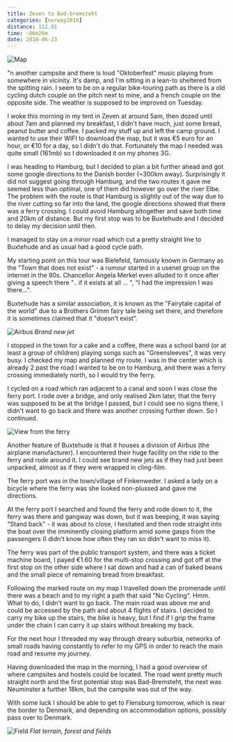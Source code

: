 ```yaml
---
title: Zeven to Bad-bremsteht
categories: [norway2018]
distance: 112.91
time: ~06m26m
date: 2018-06-23
---
```



![Map](/images/norway/2018-06-23/map.png)

"n another campsite and there is loud "Oktoberfest" music playing from
somewhere in vicinity. It's damp, and I'm sitting in a lean-to sheltered
from the spitting rain. I seem to be on a regular bike-touring path as there
is a old cycling dutch couple on the pitch next to mine, and a french couple
on the opposite side. The weather is supposed to be improved on Tuesday.

I woke this morning in my tent in Zeven at around 5am, then dozed until about
7am and planned my breakfast, I didn't have much, just some bread, peanut
butter and coffee. I packed my stuff up and left the camp ground. I wanted to
use their WIFI to download the map, but it was €5 euro for an hour, or €10 for
a day, so I didn't do that. Fortunately the map I needed was quite small
(161mb) so I downloaded it on my phones 3G.

I was heading to Hamburg, but I decided to plan a bit further ahead and got
some google directions to the Danish border (~300km away). Surprisingly it did
not suggest going through Hamburg, and the two routes it gave me seemed less
than optimal, one of them did however go over the river Elbe. The problem with
the route is that Hamburg is slightly out of the way due to the river cutting
so far into the land, the google directions showed that there was a ferry
crossing. I could avoid Hamburg altogether and save both time and 20km of
distance. But my first stop was to be Buxtehude and I decided to delay my
decision until then.

I managed to stay on a minor road which cut a pretty straight line to
Buxtehude and as usual had a good cycle path.

My starting point on this tour was Bielefeld, famously known in Germany as the
"Town that does not exist" - a rumour started in a usenet group on the
internet in the 90s. Chancellor Angela Merkel even alluded to it once after
giving a speech there ".. if it exists at all ... ", "I had the impression I
was there...".

Buxtehude has a similar association, it is known as the "Fairytale capital of
the world" due to a Brothers Grimm fairy tale being set there, and therefore
it is sometimes claimed that it "doesn't exist".

![Airbus](/images/norway/2018-06-23/IMG_20180623_123316.jpg)
*Brand new jet*

I stopped in the town for a cake and a coffee, there was a school band (or at
least a group of children) playing songs such as "Greensleeves", it was very
busy. I checked my map and planned my route. I was in the center which is
already 2 past the road I wanted to be on to Hamburg, and there was a ferry
crossing immediately north, so I would try the ferry.

I cycled on a road which ran adjacent to a canal and soon I was close the
ferry port. I rode over a bridge, and only realised 2km later, that the ferry
was supposed to be at the bridge I passed, but I could see no signs there,
I didn't want to go back and there was another crossing further down. So I
continued.

![View from the ferry](/images/norway/2018-06-23/IMG_20180623_125352.jpg)

Another feature of Buxtehude is that it houses a division of Airbus (the
airplane manufacturer). I encountered their huge facility on the ride to the
ferry and rode around it. I could see brand new jets as if they had just been
unpacked, almost as if they were wrapped in cling-film.

The ferry port was in the town/village of Finkenweder. I asked a lady on a
bicycle where the ferry was she looked non-plussed and gave me directions.

At the ferry port I searched and found the ferry and rode down to it, the
ferry was there and gangway was down, but it was beeping, it was saying
"Stand back" - it was about to close, I hesitated and then rode straight into
the boat over the imminently closing platform amid some gasps from the
passengers (I didn't know how often they ran so didn't want to miss it).

The ferry was part of the public transport system, and there was a ticket
machine board, I payed €1.60 for the multi-stop crossing and got off at the
first stop on the other side where I sat down and had a can of baked beans and
the small piece of remaining bread from breakfast.

Following the marked route on my map I travelled down the promenade until
there was a beach and to my right a path that said "No Cycling". Hmm. What to
do, I didn't want to go back. The main road was above me and could be accessed
by the path and about 4 flights of stairs. I decided to carry my bike up the
stairs, the bike is heavy, but I find if I grip the frame under the chain I
can carry it up stairs without breaking my back.

For the next hour I threaded my way through dreary suburbia, networks of
small roads having constantly to refer to my GPS in order to reach the main
road and resume my journey.

Having downloaded the map in the morning, I had a good overview of where
campsites and hostels could be located. The road went pretty much straight
north and the first potential stop was Bad-Bremsteht, the next was Neuminster
a further 18km, but the campsite was out of the way.

With some luck I should be able to get to Flensburg tomorrow, which is near
the border to Denmark, and depending on accommodation options, possibly pass
over to Denmark.

![Field](/images/norway/2018-06-23/IMG_20180623_160443.jpg)
*Flat terrain, forest and fields*
